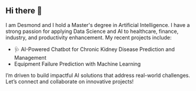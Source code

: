 ## Hi there 👋


I am Desmond and I hold a Master's degree in Artificial Intelligence. I have a strong passion for applying Data Science and AI to healthcare, finance, industry, and productivity enhancement. My recent projects include:

- 🩺 AI-Powered Chatbot for Chronic Kidney Disease Prediction and Management
- Equipment Failure Prediction with Machine Learning

I’m driven to build impactful AI solutions that address real-world challenges. Let’s connect and collaborate on innovative projects!
<!--
**Ezekwemdesmond/ezekwemdesmond** is a ✨ _special_ ✨ repository because its `README.md` (this file) appears on your GitHub profile.

Here are some ideas to get you started:

- 🔭 I’m currently working on ...
- 🌱 I’m currently learning ...
- 👯 I’m looking to collaborate on ...

-->
